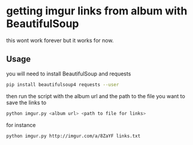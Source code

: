 # getting imgur links from album with BeautifulSoup

this wont work forever but it works for now.

## Usage

you will need to install BeautifulSoup and requests

```bash
pip install beautifulsoup4 requests --user
```

then run the script with the album url and the path to the file you want to save the links to

```bash
python imgur.py <album url> <path to file for links>
```

for instance
```bash
python imgur.py http://imgur.com/a/8ZaYF links.txt
```
